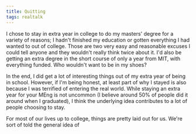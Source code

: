 ```yaml
---
title: Quitting
tags: realtalk
---
```


I chose to stay in extra year in college to do my masters' degree for a variety of reasons; I hadn't finished my education or gotten everything I had wanted to out of college. Those are two very easy and reasonable excuses I could tell anyone and they wouldn't really think twice about it. I'd also be getting an extra degree in the short course of only a year from MIT, with everything funded. Who wouldn't want to be in my shoes?

In the end, I did get a lot of interesting things out of my extra year of being in school. However, if I'm being honest, at least part of why I stayed is also because I was terrified of entering the real world. While staying an extra year for your MEng is not uncommon (I believe around 50% of people did it around when I graduated), I think the underlying idea contributes to a lot of people choosing to stay.

For most of our lives up to college, things are pretty laid out for us. We're sort of told the general idea of  

